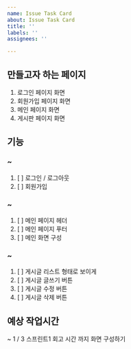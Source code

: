 ```yaml
---
name: Issue Task Card
about: Issue Task Card
title: ''
labels: ''
assignees: ''

---
```


## 만들고자 하는 페이지
1. 로그인 페이지 화면
2. 회원가입 페이지 화면
3. 메인 페이지 화면
4. 게시판 페이지 화면

## 기능
### ~
1. [ ] 로그인 / 로그아웃
2. [ ] 회원가입

### ~
1. [ ] 메인 페이지 헤더
2. [ ] 메인 페이지 푸터
3. [ ] 메인 화면 구성

### ~
1. [ ] 게시글 리스트 형태로 보이게
2. [ ] 게시글 글쓰기 버튼
3. [ ] 게시글 수정 버튼
4. [ ] 게시글 삭제 버튼

## 예상 작업시간
~ 1 / 3 스프린트1 회고 시간 까지 화면 구성하기
